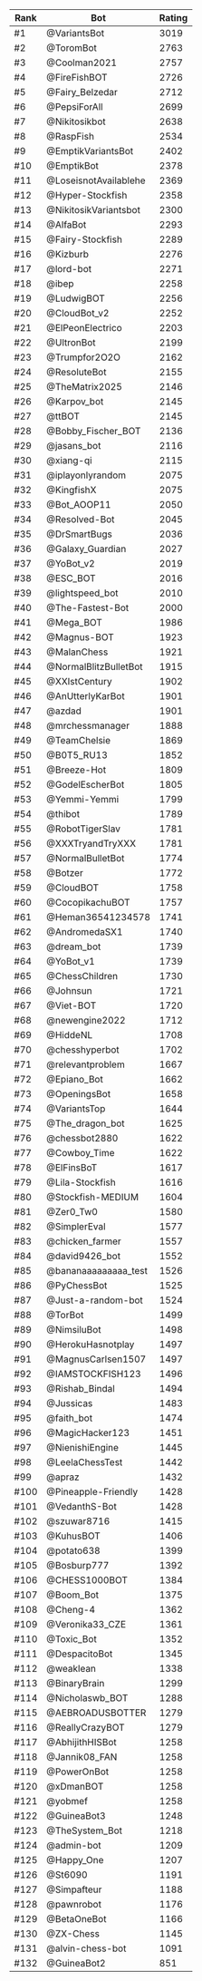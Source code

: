Rank|Bot|Rating
---|---|---
#1|@VariantsBot|3019
#2|@ToromBot|2763
#3|@Coolman2021|2757
#4|@FireFishBOT|2726
#5|@Fairy_Belzedar|2712
#6|@PepsiForAll|2699
#7|@Nikitosikbot|2638
#8|@RaspFish|2534
#9|@EmptikVariantsBot|2402
#10|@EmptikBot|2378
#11|@LoseisnotAvailablehe|2369
#12|@Hyper-Stockfish|2358
#13|@NikitosikVariantsbot|2300
#14|@AlfaBot|2293
#15|@Fairy-Stockfish|2289
#16|@Kizburb|2276
#17|@lord-bot|2271
#18|@ibep|2258
#19|@LudwigBOT|2256
#20|@CloudBot_v2|2252
#21|@ElPeonElectrico|2203
#22|@UltronBot|2199
#23|@Trumpfor2O2O|2162
#24|@ResoluteBot|2155
#25|@TheMatrix2025|2146
#26|@Karpov_bot|2145
#27|@ttBOT|2145
#28|@Bobby_Fischer_BOT|2136
#29|@jasans_bot|2116
#30|@xiang-qi|2115
#31|@iplayonlyrandom|2075
#32|@KingfishX|2075
#33|@Bot_AOOP11|2050
#34|@Resolved-Bot|2045
#35|@DrSmartBugs|2036
#36|@Galaxy_Guardian|2027
#37|@YoBot_v2|2019
#38|@ESC_BOT|2016
#39|@lightspeed_bot|2010
#40|@The-Fastest-Bot|2000
#41|@Mega_BOT|1986
#42|@Magnus-BOT|1923
#43|@MalanChess|1921
#44|@NormalBlitzBulletBot|1915
#45|@XXIstCentury|1902
#46|@AnUtterlyKarBot|1901
#47|@azdad|1901
#48|@mrchessmanager|1888
#49|@TeamChelsie|1869
#50|@B0T5_RU13|1852
#51|@Breeze-Hot|1809
#52|@GodelEscherBot|1805
#53|@Yemmi-Yemmi|1799
#54|@thibot|1789
#55|@RobotTigerSlav|1781
#56|@XXXTryandTryXXX|1781
#57|@NormalBulletBot|1774
#58|@Botzer|1772
#59|@CloudBOT|1758
#60|@CocopikachuBOT|1757
#61|@Heman36541234578|1741
#62|@AndromedaSX1|1740
#63|@dream_bot|1739
#64|@YoBot_v1|1739
#65|@ChessChildren|1730
#66|@Johnsun|1721
#67|@Viet-BOT|1720
#68|@newengine2022|1712
#69|@HiddeNL|1708
#70|@chesshyperbot|1702
#71|@relevantproblem|1667
#72|@Epiano_Bot|1662
#73|@OpeningsBot|1658
#74|@VariantsTop|1644
#75|@The_dragon_bot|1625
#76|@chessbot2880|1622
#77|@Cowboy_Time|1622
#78|@ElFinsBoT|1617
#79|@Lila-Stockfish|1616
#80|@Stockfish-MEDIUM|1604
#81|@Zer0_Tw0|1580
#82|@SimplerEval|1577
#83|@chicken_farmer|1557
#84|@david9426_bot|1552
#85|@bananaaaaaaaaa_test|1526
#86|@PyChessBot|1525
#87|@Just-a-random-bot|1524
#88|@TorBot|1499
#89|@NimsiluBot|1498
#90|@HerokuHasnotplay|1497
#91|@MagnusCarlsen1507|1497
#92|@IAMSTOCKFISH123|1496
#93|@Rishab_Bindal|1494
#94|@Jussicas|1483
#95|@faith_bot|1474
#96|@MagicHacker123|1451
#97|@NienishiEngine|1445
#98|@LeelaChessTest|1442
#99|@apraz|1432
#100|@Pineapple-Friendly|1428
#101|@VedanthS-Bot|1428
#102|@szuwar8716|1415
#103|@KuhusBOT|1406
#104|@potato638|1399
#105|@Bosburp777|1392
#106|@CHESS1000BOT|1384
#107|@Boom_Bot|1375
#108|@Cheng-4|1362
#109|@Veronika33_CZE|1361
#110|@Toxic_Bot|1352
#111|@DespacitoBot|1345
#112|@weaklean|1338
#113|@BinaryBrain|1299
#114|@Nicholaswb_BOT|1288
#115|@AEBROADUSBOTTER|1279
#116|@ReallyCrazyBOT|1279
#117|@AbhijithHISBot|1258
#118|@Jannik08_FAN|1258
#119|@PowerOnBot|1258
#120|@xDmanBOT|1258
#121|@yobmef|1258
#122|@GuineaBot3|1248
#123|@TheSystem_Bot|1218
#124|@admin-bot|1209
#125|@Happy_One|1207
#126|@St6090|1191
#127|@Simpafteur|1188
#128|@pawnrobot|1176
#129|@BetaOneBot|1166
#130|@ZX-Chess|1145
#131|@alvin-chess-bot|1091
#132|@GuineaBot2|851
